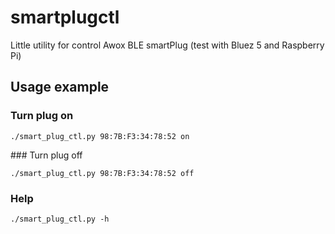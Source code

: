 # smartplugctl

Little utility for control Awox BLE smartPlug (test with Bluez 5 and Raspberry Pi)

## Usage example

### Turn plug on

    ./smart_plug_ctl.py 98:7B:F3:34:78:52 on

### Turn plug off

    ./smart_plug_ctl.py 98:7B:F3:34:78:52 off

### Help

    ./smart_plug_ctl.py -h
